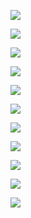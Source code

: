 
<section>

![](../resources/Viz_FRS_000_FRS_Interface_Buttons.png "")

</section>

<section>

![](../resources/Viz_FRS_001_Preview_Selected_SM_Sent.png "")

</section>

<section>

![](../resources/Viz_FRS_002_MatchReport_OnAir_Command.png "")

</section>

<section>

![](../resources/Viz_FRS_003_OnInit.png "")

</section>

<section>

![](../resources/Viz_FRS_004_Structure.png "")

</section>

<section>

![](../resources/Viz_FRS_005_SharedMemoryChange.png "")

</section>

<section>

![](../resources/Viz_FRS_006_StringToStructure.png "")

</section>

<section>

![](../resources/Viz_RZ_000_RowZed_Interface_Buttons.png "")

</section>

<section>

![](../resources/Viz_RZ_001_SimpleCommands.png "")

</section>

<section>

![](../resources/Viz_RZ_002_SimpleCommandsSent.png "")

</section>

<section>

![](../resources/Viz_RZ_003_SimpleCommandsSentFormation.png "")

</section>
